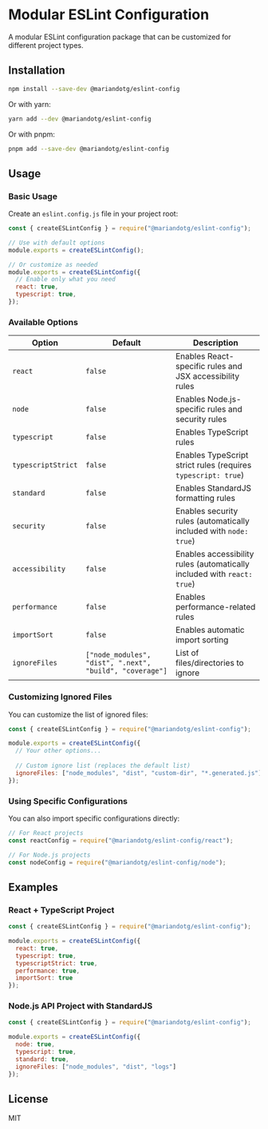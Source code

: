 # Modular ESLint Configuration

A modular ESLint configuration package that can be customized for different project types.

## Installation

```bash
npm install --save-dev @mariandotg/eslint-config
```

Or with yarn:

```bash
yarn add --dev @mariandotg/eslint-config
```

Or with pnpm:

```bash
pnpm add --save-dev @mariandotg/eslint-config
```

## Usage

### Basic Usage

Create an `eslint.config.js` file in your project root:

```javascript
const { createESLintConfig } = require("@mariandotg/eslint-config");

// Use with default options
module.exports = createESLintConfig();

// Or customize as needed
module.exports = createESLintConfig({
  // Enable only what you need
  react: true,
  typescript: true,
});
```

### Available Options

| Option | Default | Description |
|--------|---------|-------------|
| `react` | `false` | Enables React-specific rules and JSX accessibility rules |
| `node` | `false` | Enables Node.js-specific rules and security rules |
| `typescript` | `false` | Enables TypeScript rules |
| `typescriptStrict` | `false` | Enables TypeScript strict rules (requires `typescript: true`) |
| `standard` | `false` | Enables StandardJS formatting rules |
| `security` | `false` | Enables security rules (automatically included with `node: true`) |
| `accessibility` | `false` | Enables accessibility rules (automatically included with `react: true`) |
| `performance` | `false` | Enables performance-related rules |
| `importSort` | `false` | Enables automatic import sorting |
| `ignoreFiles` | `["node_modules", "dist", ".next", "build", "coverage"]` | List of files/directories to ignore |

### Customizing Ignored Files

You can customize the list of ignored files:

```javascript
const { createESLintConfig } = require("@mariandotg/eslint-config");

module.exports = createESLintConfig({
  // Your other options...
  
  // Custom ignore list (replaces the default list)
  ignoreFiles: ["node_modules", "dist", "custom-dir", "*.generated.js"]
});
```

### Using Specific Configurations

You can also import specific configurations directly:

```javascript
// For React projects
const reactConfig = require("@mariandotg/eslint-config/react");

// For Node.js projects
const nodeConfig = require("@mariandotg/eslint-config/node");
```

## Examples

### React + TypeScript Project

```javascript
const { createESLintConfig } = require("@mariandotg/eslint-config");

module.exports = createESLintConfig({
  react: true,
  typescript: true,
  typescriptStrict: true,
  performance: true,
  importSort: true
});
```

### Node.js API Project with StandardJS

```javascript
const { createESLintConfig } = require("@mariandotg/eslint-config");

module.exports = createESLintConfig({
  node: true,
  typescript: true,
  standard: true,
  ignoreFiles: ["node_modules", "dist", "logs"]
});
```

## License

MIT 